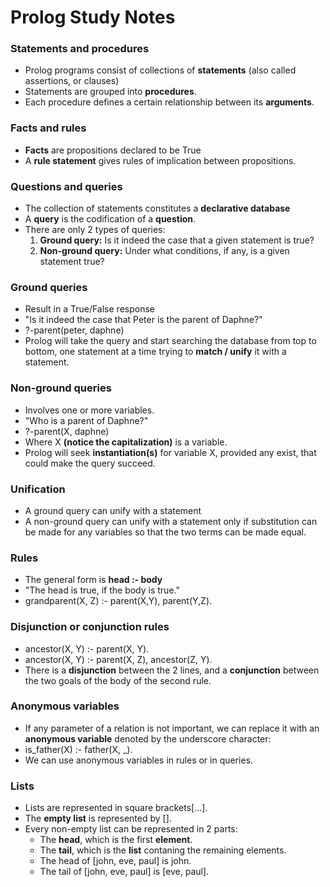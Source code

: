# Prolog Study Notes

### Statements and procedures
- Prolog programs consist of collections of **statements** (also called assertions, or clauses)
- Statements are grouped into **procedures**. 
- Each procedure defines a certain relationship between its **arguments**.


### Facts and rules
- **Facts** are propositions declared to be True
- A **rule statement** gives rules of implication between propositions.

### Questions and queries
- The collection of statements constitutes a **declarative database**
- A **query** is the codification of a **question**.
- There are only 2 types of queries:
  1. **Ground query:** Is it indeed the case that a given statement is true?
  2. **Non-ground query:** Under what conditions, if any, is a given statement true?


### Ground queries
- Result in a True/False response
- "Is it indeed the case that Peter is the parent of Daphne?"
- ?-parent(peter, daphne)
- Prolog will take the query and start searching the database from top to bottom, one statement at a time trying to **match / unify** it with a statement.


### Non-ground queries
- Involves one or more variables.
- "Who is a parent of Daphne?"
- ?-parent(X, daphne)
- Where X **(notice the capitalization)** is a variable.
- Prolog will seek **instantiation(s)** for variable X, provided any exist, that could make the query succeed.


### Unification
- A ground query can unify with a statement
- A non-ground query can unify with a statement only if substitution can be made for any variables so that the two terms can be made equal.


### Rules
- The general form is **head :- body**
- "The head is true, if the body is true."
- grandparent(X, Z) :- parent(X,Y), parent(Y,Z).


### Disjunction or conjunction rules
- ancestor(X, Y) :- parent(X, Y).
- ancestor(X, Y) :- parent(X, Z), ancestor(Z, Y).
- There is a **disjunction** between the 2 lines, and a **conjunction** between the two goals of the body of the second rule.


### Anonymous variables
- If any parameter of a relation is not important, we can replace it with an **anonymous variable** denoted by the underscore character:
- is_father(X) :- father(X, _).
- We can use anonymous variables in rules or in queries.


### Lists
- Lists are represented in square brackets[...].
- The **empty list** is represented by [].
- Every non-empty list can be represented in 2 parts:
  - The **head**, which is the first **element**.
  - The **tail**, which is the **list** contaning the remaining elements.
  - The head of [john, eve, paul] is john.
  - The tail of [john, eve, paul] is [eve, paul].
